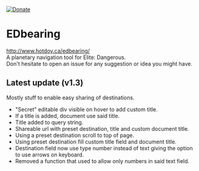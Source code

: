 [![Donate](https://img.shields.io/badge/Donate-PayPal-green.svg)](https://www.paypal.me/hotdoy)

# EDbearing
http://www.hotdoy.ca/edbearing/  
A planetary navigation tool for Elite: Dangerous.  
Don't hesitate to open an issue for any suggestion or idea you might have.

## Latest update (v1.3)
Mostly stuff to enable easy sharing of destinations.
* "Secret" editable div visible on hover to add custom title.
* If a title is added, document use said title.
* Title added to query string.
* Shareable url with preset destination, title and custom document title.
* Using a preset destination scroll to top of page.
* Using preset destination fill custom title field and document title.
* Destination field now use type number instead of text giving the option to use arrows on keyboard.
* Removed a function that used to allow only numbers in said text field.
